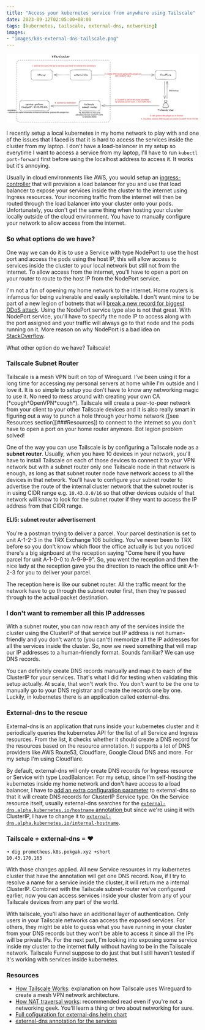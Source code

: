 ```yaml
---
title: "Access your kubernetes service from anywhere using Tailscale"
date: 2023-09-12T02:05:00+08:00
tags: [kubernetes, tailscale, external-dns, networking]
images:
- "images/k8s-external-dns-tailscale.png"
---
```


![Full flow](images/k8s-external-dns-tailscale.png)

I recently setup a local kubernetes in my home network to play with and one of the issues that I faced is that it is hard to access the services inside the cluster from my laptop. I don't have a load-balancer in my setup so everytime I want to access a service from my laptop, I'll have to run `kubectl port-forward` first before using the localhost address to access it. It works but it's annoying.

Usually in cloud environments like AWS, you would setup an [ingress-controller](https://kubernetes.io/docs/concepts/services-networking/ingress-controllers/) that will provision a load balancer for you and use that load balancer to expose your services inside the cluster to the internet using Ingress resources. Your incoming traffic from the internet will then be routed through the load balancer into your cluster onto your pods. Unfortunately, you don't get the same thing when hosting your cluster locally outside of the cloud environment. You have to manually configure your network to allow access from the internet.

### So what options do we have?

One way we can do it is to use a Service with type NodePort to use the host port and access the pods using the host IP, this will allow access to services inside the cluster to your local network but still not from the internet. To allow access from the internet, you'll have to open a port on your router to route to the host IP from the NodePort service.

I'm not a fan of opening my home network to the internet. Home routers is infamous for being vulnerable and easily exploitable. I don't want mine to be part of a new legion of botnets that will [break a new record for biggest DDoS attack](https://blog.cloudflare.com/cloudflare-mitigates-record-breaking-71-million-request-per-second-ddos-attack/). Using the NodePort service type also is not that great. With NodePort service, you'll have to specify the node IP to access along with the port assigned and your traffic will always go to that node and the pods running on it. More reason on why NodePort is a bad idea on [StackOverflow](https://devops.stackexchange.com/a/17084).

What other option do we have? Tailscale!

### Tailscale Subnet Router

Tailscale is a mesh VPN built on top of Wireguard. I've been using it for a long time for accessing my personal servers at home while I'm outside and I love it. It is so simple to setup you don't have to know any networking magic to use it. No need to mess around with creating your own CA (\*cough\*OpenVPN\*cough\*). Tailscale will create a peer-to-peer network from your client to your other Tailscale devices and it is also really smart in figuring out a way to punch a hole through your home network ([see Resources section][###Resources]) to connect to the internet so you don't have to open a port on your home router anymore. Bot legion problem solved!

One of the way you can use Tailscale is by configuring a Tailscale node as a **subnet router**. Usually, when you have 10 devices in your network, you'll have to install Tailscale on each of those devices to connect it to your VPN network but with a subnet router only one Tailscale node in that network is enough, as long as that subnet router node have network access to all the devices in that network. You'll have to configure your subnet router to advertise the route of the internal cluster network that the subnet router is in using CIDR range e.g. `10.43.0.0/16` so that other devices outside of that network will know to look for the subnet router if they want to access the IP address from that CIDR range.

#### ELI5: subnet router advertisement

You're a postman trying to deliver a parcel. Your parcel destination is set to unit A-1-2-3 in the TRX Exchange 106 building. You've never been to TRX before so you don't know which floor the office actually is but you noticed there's a big signboard at the reception saying "Come here if you have parcel for unit A-1-0-0 to A-9-9-9". So, you went the reception and then the nice lady at the reception gave you the direction to reach the office unit A-1-2-3 for you to deliver your parcel.

The reception here is like our subnet router. All the traffic meant for the network have to go through the subnet router first, then they're passed through to the actual packet destination.

### I don't want to remember all this IP addresses

With a subnet router, you can now reach any of the services inside the cluster using the ClusterIP of that service but IP address is not human-friendly and you don't want to (you can't!) memorize all the IP addresses for all the services inside the cluster. So, now we need something that will map our IP addresses to a human-friendly format. Sounds familiar? We can use DNS records.

You can definitely create DNS records manually and map it to each of the ClusterIP for your services. That's what I did for testing when validating this setup actually. At scale, that won't work tho. You don't want to be the one to manually go to your DNS registrar and create the records one by one. Luckily, in kubernetes there is an application called external-dns.

### External-dns to the rescue

External-dns is an application that runs inside your kubernetes cluster and it periodically queries the kubernetes API for the list of all Service and Ingress resources. From the list, it checks whether it should create a DNS record for the resources based on the resource annotation. It supports a lot of DNS providers like AWS Route53, Cloudflare, Google Cloud DNS and more. For my setup I'm using Cloudflare.

By default, external-dns will only create DNS records for Ingress resource or Service with type LoadBalancer. For my setup, since I'm self-hosting the kubernetes inside my home network and don't have access to a load balancer, I have to [add an extra configuration parameter](https://github.com/pokgak/gitops/blob/0a880ec3e08481a7c50e67995fd4092dfb3c92f4/system/external-dns.yaml#L18) to external-dns so that it will create DNS records for ClusterIP Service type. On the Service resource itself, usually external-dns searches for the [`external-dns.alpha.kubernetes.io/hostname` annotation ](https://github.com/kubernetes-sigs/external-dns/blob/master/docs/annotations/annotations.md#external-dnsalphakubernetesiohostname) but since we're using it with ClusterIP, I have to change it to [`external-dns.alpha.kubernetes.io/internal-hostname`](https://github.com/kubernetes-sigs/external-dns/blob/master/docs/annotations/annotations.md#external-dnsalphakubernetesiointernal-hostname).


### Tailscale + external-dns = ❤️

```
➜ dig prometheus.k8s.pokgak.xyz +short
10.43.170.163
```

With those changes applied. All new Service resources in my kubernetes cluster that have the annotation will get one DNS record. Now, if I try to resolve a name for a service inside the cluster, it will return me a internal ClusterIP. Combined with the Tailscale subnet-router we've configured earlier, now you can access services inside your cluster from any of your Tailscale devices from any part of the world.

With tailscale, you'll also have an additional layer of authentication. Only users in your Tailscale networks can access the exposed services. For others, they might be able to guess what you have running in your cluster from your DNS records but they won't be able to access it since all the IPs will be private IPs. For the next part, I'm looking into exposing some service inside my cluster to the internet **fully** without having to be in the Tailscale network. Tailscale Funnel suppose to do just that but I still haven't tested if it's working with services inside kubernetes.

### Resources

- [How Tailscale Works](https://tailscale.com/blog/how-tailscale-works/): explanation on how Tailscale uses Wireguard to create a mesh VPN network architecture.
- [How NAT traversal works](https://tailscale.com/blog/how-nat-traversal-works/): recommended read even if you're not a networking geek. You'll learn a thing or two about networking for sure.
- [Full cofiguration for external-dns helm chart](https://github.com/pokgak/gitops/blob/0a880ec3e08481a7c50e67995fd4092dfb3c92f4/system/external-dns.yaml)
- [external-dns annotation for the services](https://github.com/pokgak/gitops/blob/0a880ec3e08481a7c50e67995fd4092dfb3c92f4/system/kube-prometheus-stack.yaml#L20)